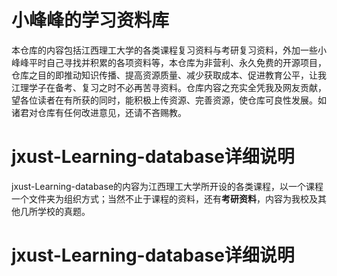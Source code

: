 # 小峰峰的学习资料库
本仓库的内容包括江西理工大学的各类课程复习资料与考研复习资料，外加一些小峰峰平时自己寻找并积累的各项资料等，本仓库为非营利、永久免费的开源项目，仓库之目的即推动知识传播、提高资源质量、减少获取成本、促进教育公平，让我江理学子在备考、复习之时不必再苦寻资料。仓库内容之充实全凭我及网友贡献，望各位读者在有所获的同时，能积极上传资源、完善资源，使仓库可良性发展。如诸君对仓库有任何改进意见，还请不吝赐教。
# jxust-Learning-database详细说明
jxust-Learning-database的内容为江西理工大学所开设的各类课程，以一个课程一个文件夹为组织方式；当然不止于课程的资料，还有**考研资料**，内容为我校及其他几所学校的真题。
# jxust-Learning-database详细说明
